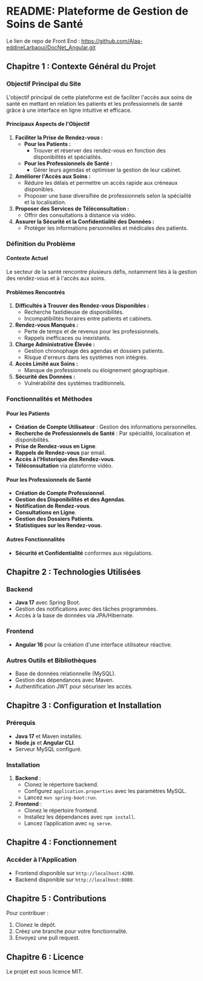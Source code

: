 # README: Plateforme de Gestion de Soins de Santé

Le lien de repo de Front End :  https://github.com/Alaa-eddineLarbaoui/DocNet_Angular.git 

## Chapitre 1 : Contexte Général du Projet

### Objectif Principal du Site
L'objectif principal de cette plateforme est de faciliter l'accès aux soins de santé en mettant en relation les patients et les professionnels de santé grâce à une interface en ligne intuitive et efficace.

#### Principaux Aspects de l'Objectif
1. **Faciliter la Prise de Rendez-vous :**
   - **Pour les Patients :**
     - Trouver et réserver des rendez-vous en fonction des disponibilités et spécialités.
   - **Pour les Professionnels de Santé :**
     - Gérer leurs agendas et optimiser la gestion de leur cabinet.
2. **Améliorer l'Accès aux Soins :**
   - Réduire les délais et permettre un accès rapide aux créneaux disponibles.
   - Proposer une base diversifiée de professionnels selon la spécialité et la localisation.
3. **Proposer des Services de Téléconsultation :**
   - Offrir des consultations à distance via vidéo.
4. **Assurer la Sécurité et la Confidentialité des Données :**
   - Protéger les informations personnelles et médicales des patients.

### Définition du Problème

#### Contexte Actuel
Le secteur de la santé rencontre plusieurs défis, notamment liés à la gestion des rendez-vous et à l'accès aux soins.

#### Problèmes Rencontrés
1. **Difficultés à Trouver des Rendez-vous Disponibles :**
   - Recherche fastidieuse de disponibilités.
   - Incompatibilités horaires entre patients et cabinets.
2. **Rendez-vous Manqués :**
   - Perte de temps et de revenus pour les professionnels.
   - Rappels inefficaces ou inexistants.
3. **Charge Administrative Élevée :**
   - Gestion chronophage des agendas et dossiers patients.
   - Risque d'erreurs dans les systèmes non intégrés.
4. **Accès Limité aux Soins :**
   - Manque de professionnels ou éloignement géographique.
5. **Sécurité des Données :**
   - Vulnérabilité des systèmes traditionnels.

### Fonctionnalités et Méthodes

#### Pour les Patients
- **Création de Compte Utilisateur** : Gestion des informations personnelles.
- **Recherche de Professionnels de Santé** : Par spécialité, localisation et disponibilités.
- **Prise de Rendez-vous en Ligne**.
- **Rappels de Rendez-vous** par email.
- **Accès à l’Historique des Rendez-vous**.
- **Téléconsultation** via plateforme vidéo.

#### Pour les Professionnels de Santé
- **Création de Compte Professionnel**.
- **Gestion des Disponibilités et des Agendas**.
- **Notification de Rendez-vous**.
- **Consultations en Ligne**.
- **Gestion des Dossiers Patients**.
- **Statistiques sur les Rendez-vous**.

#### Autres Fonctionnalités
- **Sécurité et Confidentialité** conformes aux régulations.

## Chapitre 2 : Technologies Utilisées

### Backend
- **Java 17** avec Spring Boot.
- Gestion des notifications avec des tâches programmées.
- Accès à la base de données via JPA/Hibernate.

### Frontend
- **Angular 16** pour la création d'une interface utilisateur réactive.

### Autres Outils et Bibliothèques
- Base de données relationnelle (MySQL).
- Gestion des dépendances avec Maven.
- Authentification JWT pour sécuriser les accès.

## Chapitre 3 : Configuration et Installation

### Prérequis
- **Java 17** et Maven installés.
- **Node.js** et **Angular CLI**.
- Serveur MySQL configuré.

### Installation
1. **Backend** :
   - Clonez le répertoire backend.
   - Configurez `application.properties` avec les paramètres MySQL.
   - Lancez `mvn spring-boot:run`.
2. **Frontend** :
   - Clonez le répertoire frontend.
   - Installez les dépendances avec `npm install`.
   - Lancez l’application avec `ng serve`.

## Chapitre 4 : Fonctionnement

### Accéder à l'Application
- Frontend disponible sur `http://localhost:4200`.
- Backend disponible sur `http://localhost:8080`.

## Chapitre 5 : Contributions

Pour contribuer :
1. Clonez le dépôt.
2. Créez une branche pour votre fonctionnalité.
3. Envoyez une pull request.

## Chapitre 6 : Licence
Le projet est sous licence MIT.
